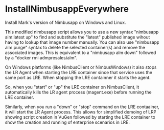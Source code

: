 # InstallNimbusappEverywhere
Install Mark's version of Nimbusapp on Windows and Linux.

This modified nimbusapp script allows you to use a new syntax
"nimbusapp alm:latest up" to find and substitute the "latest"
published image wihout having to lookup that image number manually.
You can also use "nimbusapp alm purge" syntax to delete the selected
container(s) and remove the associated images. This is equivalent
to a "nimbusapp alm down" followed by a "docker rmi admpresales/alm".

On Windows platforms (like NimbusClient or NimbusWindows) it also stops
the LR Agent when starting the LRE container since that service uses the
same port as LRE. When stopping the LRE containner it starts the agent.

So, when you "start" or "up" the LRE container on NimbusClient, it
automatically kills the LR agent process (magent.exe) before running
the LRE container.

Similarly, when you run a "down" or "stop" command on the LRE contaainer, it 
will start the LR Agent process. This allows for simplified demoing of LRP
showing script creation in VuGen followed by starting the LRE container to show
the creation and running of enterprise scenarios in LRE.

